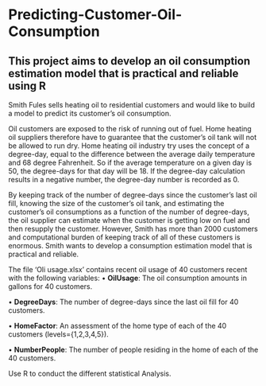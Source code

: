 # Predicting-Customer-Oil-Consumption
## This project aims to develop an oil consumption estimation model that is practical and reliable using R

Smith Fules sells heating oil to residential customers and would like to build a model to predict its customer’s oil consumption.

Oil customers are exposed to the risk of running out of fuel. Home heating oil suppliers therefore have to guarantee that the customer’s oil tank will not be allowed to run dry. Home heating oil industry try uses the concept of a degree-day, equal to the difference between the average daily temperature and 68 degree Fahrenheit. So if the average temperature on a given day is 50, the degree-days for that day will be 18. If the degree-day calculation results in a negative number, the degree-day number is recorded as 0.

By keeping track of the number of degree-days since the customer’s last oil fill, knowing the size of the customer’s oil tank, and estimating the customer’s oil consumptions as a function of the number of degree-days, the oil supplier can estimate when the customer is getting low on fuel and then resupply the customer. However, Smith has more than 2000 customers and computational burden of keeping track of all of these customers is enormous.
Smith wants to develop a consumption estimation model that is practical and reliable.

The file ‘Oli usage.xlsx’ contains recent oil usage of 40 customers recent with the following variables:
•	**OilUsage**: The oil consumption amounts in gallons for 40 customers.

•	**DegreeDays**: The number of degree-days since the last oil fill for 40 customers.

•	**HomeFactor**: An assessment of the home type of each of the 40 customers (levels={1,2,3,4,5}).

•	**NumberPeople**: The number of people residing in the home of each of the 40 customers.
 
Use R to conduct the different statistical Analysis.
